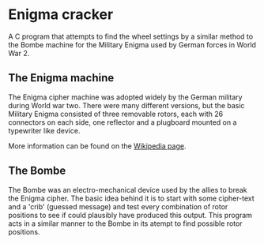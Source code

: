 Enigma cracker
==============

A C program that attempts to find the wheel settings by a similar method to the Bombe machine for the Military Enigma used by German forces in World War 2.


The Enigma machine
------------------

The Enigma cipher machine was adopted widely by the German military during World war two.
There were many different versions, but the basic Military Enigma consisted of three removable rotors, each with 26 connectors on each side, one reflector and a plugboard mounted on a typewriter like device.

More information can be found on the [Wikipedia page](https://en.wikipedia.org/wiki/Enigma_machine).


The Bombe
---------

The Bombe was an electro-mechanical device used by the allies to break the Enigma cipher. The basic idea behind it is to start with some cipher-text and a 'crib' (guessed message) and test every combination of rotor positions to see if could plausibly have produced this output.
This program acts in a similar manner to the Bombe in its atempt to find possible rotor positions.

